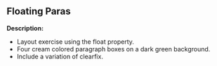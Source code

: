 ## Floating Paras

**Description:**
- Layout exercise using the float property.
- Four cream colored paragraph boxes on a dark green background.
- Include a variation of clearfix.

